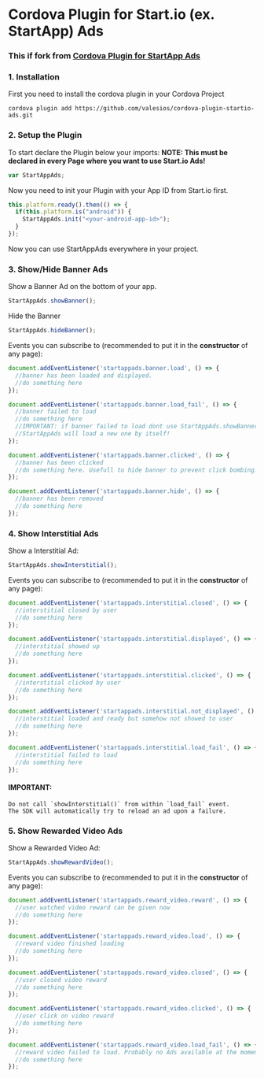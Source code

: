 # Cordova Plugin for Start.io (ex. StartApp) Ads
### This if fork from <a href="https://github.com/lreiner/cordova-plugin-startapp-ads">Cordova Plugin for StartApp Ads</a>

### 1. Installation
First you need to install the cordova plugin in your Cordova Project

```
cordova plugin add https://github.com/valesios/cordova-plugin-startio-ads.git
```

### 2. Setup the Plugin
To start declare the Plugin below your imports:
**NOTE: This must be declared in every Page where you want to use Start.io Ads!**
```javascript
var StartAppAds;
```
Now you need to init your Plugin with your App ID from Start.io first.
```javascript
this.platform.ready().then(() => {
  if(this.platform.is("android")) {
    StartAppAds.init("<your-android-app-id>");
  }
});
```
Now you can use StartAppAds everywhere in your project.

### 3. Show/Hide Banner Ads
Show a Banner Ad on the bottom of your app. 
```javascript
StartAppAds.showBanner();
```
Hide the Banner
```javascript
StartAppAds.hideBanner();
```
Events you can subscribe to (recommended to put it in the **constructor** of any page):
```javascript
document.addEventListener('startappads.banner.load', () => {
  //banner has been loaded and displayed.
  //do something here
});

document.addEventListener('startappads.banner.load_fail', () => {
  //banner failed to load
  //do something here
  //IMPORTANT: if banner failed to load dont use StartAppAds.showBanner(); again. 
  //StartAppAds will load a new one by itself!
});

document.addEventListener('startappads.banner.clicked', () => {
  //banner has been clicked
  //do something here. Usefull to hide banner to prevent click bombing.
});

document.addEventListener('startappads.banner.hide', () => {
  //banner has been removed
  //do something here
});
```
### 4. Show Interstitial Ads
Show a Interstitial Ad:
```javascript
StartAppAds.showInterstitial();
```
Events you can subscribe to (recommended to put it in the **constructor** of any page):
```javascript
document.addEventListener('startappads.interstitial.closed', () => {
  //interstitial closed by user
  //do something here
});

document.addEventListener('startappads.interstitial.displayed', () => {
  //interstitial showed up
  //do something here
});

document.addEventListener('startappads.interstitial.clicked', () => {
  //interstitial clicked by user
  //do something here
});

document.addEventListener('startappads.interstitial.not_displayed', () => {
  //interstitial loaded and ready but somehow not showed to user
  //do something here
});

document.addEventListener('startappads.interstitial.load_fail', () => {
  //interstitial failed to load
  //do something here
});
```
#### IMPORTANT:
```
Do not call `showInterstitial()` from within `load_fail` event. 
The SDK will automatically try to reload an ad upon a failure.
```

### 5. Show Rewarded Video Ads
Show a Rewarded Video Ad:
```javascript
StartAppAds.showRewardVideo();
```
Events you can subscribe to (recommended to put it in the **constructor** of any page):
```javascript
document.addEventListener('startappads.reward_video.reward', () => {
  //user watched video reward can be given now
  //do something here
});

document.addEventListener('startappads.reward_video.load', () => {
  //reward video finished loading
  //do something here
});

document.addEventListener('startappads.reward_video.closed', () => {
  //user closed video reward 
  //do something here
});

document.addEventListener('startappads.reward_video.clicked', () => {
  //user click on video reward 
  //do something here
});

document.addEventListener('startappads.reward_video.load_fail', () => {
  //reward video failed to load. Probably no Ads available at the moment
  //do something here
});
```
